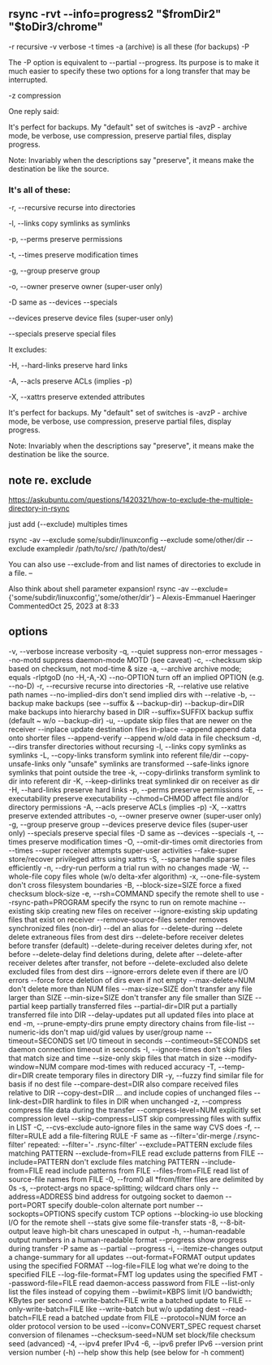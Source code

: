 ## rsync -rvt --info=progress2  "$fromDir2"  "$toDir3/chrome"

-r recursive
-v verbose
-t times
-a (archive) is all these (for backups)
-P

The -P option is equivalent to --partial --progress. Its purpose is to make it much easier to specify these two options for a long transfer that may be interrupted.

-z compression

One reply said:

It's perfect for backups. My "default" set of switches is -avzP - archive mode, be verbose, use compression, preserve partial files, display progress.

Note: Invariably when the descriptions say "preserve", it means make the destination be like the source.

### It's all of these:

-r, --recursive recurse into directories

-l, --links copy symlinks as symlinks

-p, --perms preserve permissions

-t, --times preserve modification times

-g, --group preserve group

-o, --owner preserve owner (super-user only)

-D same as --devices --specials

--devices preserve device files (super-user only)

--specials preserve special files

It excludes:

-H, --hard-links preserve hard links

-A, --acls preserve ACLs (implies -p)

-X, --xattrs preserve extended attributes

It's perfect for backups. My "default" set of switches is -avzP - archive mode, be verbose, use compression, preserve partial files, display progress.

Note: Invariably when the descriptions say "preserve", it means make the destination be like the source.


## note re. exclude

https://askubuntu.com/questions/1420321/how-to-exclude-the-multiple-directory-in-rsync

just add (--exclude) multiples times

rsync -av --exclude some/subdir/linuxconfig --exclude some/other/dir --exclude exampledir /path/to/src/ /path/to/dest/

You can also use --exclude-from and list names of directories to exclude in a file. –


Also think about shell parameter expansion! rsync -av  --exclude={'some/subdir/linuxconfig','some/other/dir'} –
Alexis-Emmanuel Haeringer
 CommentedOct 25, 2023 at 8:33

## options

-v, --verbose               increase verbosity
 -q, --quiet                 suppress non-error messages
     --no-motd               suppress daemon-mode MOTD (see caveat)
 -c, --checksum              skip based on checksum, not mod-time & size
 -a, --archive               archive mode; equals -rlptgoD (no -H,-A,-X)
     --no-OPTION             turn off an implied OPTION (e.g. --no-D)
 -r, --recursive             recurse into directories
 -R, --relative              use relative path names
     --no-implied-dirs       don't send implied dirs with --relative
 -b, --backup                make backups (see --suffix & --backup-dir)
     --backup-dir=DIR        make backups into hierarchy based in DIR
     --suffix=SUFFIX         backup suffix (default ~ w/o --backup-dir)
 -u, --update                skip files that are newer on the receiver
     --inplace               update destination files in-place
     --append                append data onto shorter files
     --append-verify         --append w/old data in file checksum
 -d, --dirs                  transfer directories without recursing
 -l, --links                 copy symlinks as symlinks
 -L, --copy-links            transform symlink into referent file/dir
     --copy-unsafe-links     only "unsafe" symlinks are transformed
     --safe-links            ignore symlinks that point outside the tree
 -k, --copy-dirlinks         transform symlink to dir into referent dir
 -K, --keep-dirlinks         treat symlinked dir on receiver as dir
 -H, --hard-links            preserve hard links
 -p, --perms                 preserve permissions
 -E, --executability         preserve executability
     --chmod=CHMOD           affect file and/or directory permissions
 -A, --acls                  preserve ACLs (implies -p)
 -X, --xattrs                preserve extended attributes
 -o, --owner                 preserve owner (super-user only)
 -g, --group                 preserve group
     --devices               preserve device files (super-user only)
     --specials              preserve special files
 -D                          same as --devices --specials
 -t, --times                 preserve modification times
 -O, --omit-dir-times        omit directories from --times
     --super                 receiver attempts super-user activities
     --fake-super            store/recover privileged attrs using xattrs
 -S, --sparse                handle sparse files efficiently
 -n, --dry-run               perform a trial run with no changes made
 -W, --whole-file            copy files whole (w/o delta-xfer algorithm)
 -x, --one-file-system       don't cross filesystem boundaries
 -B, --block-size=SIZE       force a fixed checksum block-size
 -e, --rsh=COMMAND           specify the remote shell to use
     --rsync-path=PROGRAM    specify the rsync to run on remote machine
     --existing              skip creating new files on receiver
     --ignore-existing       skip updating files that exist on receiver
     --remove-source-files   sender removes synchronized files (non-dir)
     --del                   an alias for --delete-during
     --delete                delete extraneous files from dest dirs
     --delete-before         receiver deletes before transfer (default)
     --delete-during         receiver deletes during xfer, not before
     --delete-delay          find deletions during, delete after
     --delete-after          receiver deletes after transfer, not before
     --delete-excluded       also delete excluded files from dest dirs
     --ignore-errors         delete even if there are I/O errors
     --force                 force deletion of dirs even if not empty
     --max-delete=NUM        don't delete more than NUM files
     --max-size=SIZE         don't transfer any file larger than SIZE
     --min-size=SIZE         don't transfer any file smaller than SIZE
     --partial               keep partially transferred files
     --partial-dir=DIR       put a partially transferred file into DIR
     --delay-updates         put all updated files into place at end
 -m, --prune-empty-dirs      prune empty directory chains from file-list
     --numeric-ids           don't map uid/gid values by user/group name
     --timeout=SECONDS       set I/O timeout in seconds
     --contimeout=SECONDS    set daemon connection timeout in seconds
 -I, --ignore-times          don't skip files that match size and time
     --size-only             skip files that match in size
     --modify-window=NUM     compare mod-times with reduced accuracy
 -T, --temp-dir=DIR          create temporary files in directory DIR
 -y, --fuzzy                 find similar file for basis if no dest file
     --compare-dest=DIR      also compare received files relative to DIR
     --copy-dest=DIR         ... and include copies of unchanged files
     --link-dest=DIR         hardlink to files in DIR when unchanged
 -z, --compress              compress file data during the transfer
     --compress-level=NUM    explicitly set compression level
     --skip-compress=LIST    skip compressing files with suffix in LIST
 -C, --cvs-exclude           auto-ignore files in the same way CVS does
 -f, --filter=RULE           add a file-filtering RULE
 -F                          same as --filter='dir-merge /.rsync-filter'
                             repeated: --filter='- .rsync-filter'
     --exclude=PATTERN       exclude files matching PATTERN
     --exclude-from=FILE     read exclude patterns from FILE
     --include=PATTERN       don't exclude files matching PATTERN
     --include-from=FILE     read include patterns from FILE
     --files-from=FILE       read list of source-file names from FILE
 -0, --from0                 all *from/filter files are delimited by 0s
 -s, --protect-args          no space-splitting; wildcard chars only
     --address=ADDRESS       bind address for outgoing socket to daemon
     --port=PORT             specify double-colon alternate port number
     --sockopts=OPTIONS      specify custom TCP options
     --blocking-io           use blocking I/O for the remote shell
     --stats                 give some file-transfer stats
 -8, --8-bit-output          leave high-bit chars unescaped in output
 -h, --human-readable        output numbers in a human-readable format
     --progress              show progress during transfer
 -P                          same as --partial --progress
 -i, --itemize-changes       output a change-summary for all updates
     --out-format=FORMAT     output updates using the specified FORMAT
     --log-file=FILE         log what we're doing to the specified FILE
     --log-file-format=FMT   log updates using the specified FMT
     --password-file=FILE    read daemon-access password from FILE
     --list-only             list the files instead of copying them
     --bwlimit=KBPS          limit I/O bandwidth; KBytes per second
     --write-batch=FILE      write a batched update to FILE
     --only-write-batch=FILE like --write-batch but w/o updating dest
     --read-batch=FILE       read a batched update from FILE
     --protocol=NUM          force an older protocol version to be used
     --iconv=CONVERT_SPEC    request charset conversion of filenames
     --checksum-seed=NUM     set block/file checksum seed (advanced)
 -4, --ipv4                  prefer IPv4
 -6, --ipv6                  prefer IPv6
     --version               print version number
(-h) --help                  show this help (see below for -h comment)

